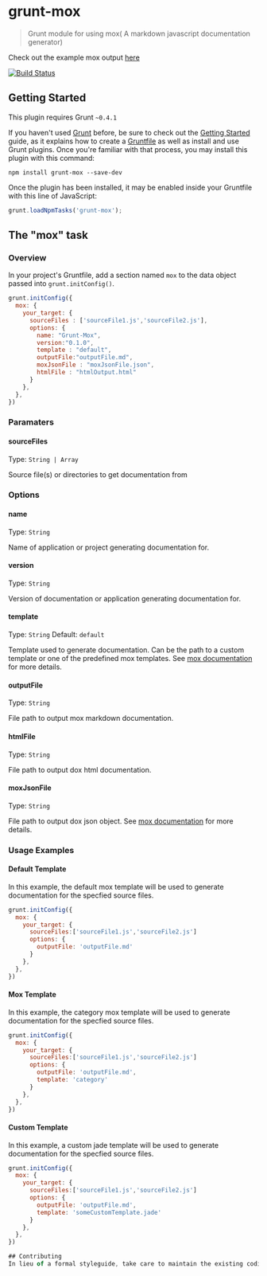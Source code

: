 # grunt-mox

> Grunt module for using mox( A markdown javascript documentation generator)

Check out the example mox output [here](https://github.com/tjchaplin/mox/tree/master/doc)

[![Build Status](https://travis-ci.org/tjchaplin/grunt-mox.png?branch=master)](https://travis-ci.org/tjchaplin/grunt-mox)

## Getting Started
This plugin requires Grunt `~0.4.1`

If you haven't used [Grunt](http://gruntjs.com/) before, be sure to check out the [Getting Started](http://gruntjs.com/getting-started) guide, as it explains how to create a [Gruntfile](http://gruntjs.com/sample-gruntfile) as well as install and use Grunt plugins. Once you're familiar with that process, you may install this plugin with this command:

```shell
npm install grunt-mox --save-dev
```

Once the plugin has been installed, it may be enabled inside your Gruntfile with this line of JavaScript:

```js
grunt.loadNpmTasks('grunt-mox');
```

## The "mox" task

### Overview
In your project's Gruntfile, add a section named `mox` to the data object passed into `grunt.initConfig()`.

```js
grunt.initConfig({
  mox: {
    your_target: {
      sourceFiles : ['sourceFile1.js','sourceFile2.js'],
      options: {
        name: "Grunt-Mox",
        version:"0.1.0",
        template : "default",
        outputFile:"outputFile.md",
        moxJsonFile : "moxJsonFile.json",
        htmlFile : "htmlOutput.html"
      }
    },
  },
})
```

### Paramaters

#### sourceFiles
Type: `String | Array`

Source file(s) or directories to get documentation from

### Options

#### name
Type: `String`

Name of application or project generating documentation for.

#### version
Type: `String`

Version of documentation or application generating documentation for.

#### template
Type: `String`
Default: `default`

Template used to generate documentation. Can be the path to a custom template or one of the predefined mox templates.  See [mox documentation](https://github.com/tjchaplin/mox) for more details.

#### outputFile
Type: `String`

File path to output mox markdown documentation.

#### htmlFile
Type: `String`

File path to output dox html documentation.

#### moxJsonFile
Type: `String`

File path to output dox json object. See [mox documentation](https://github.com/tjchaplin/mox) for more details.

### Usage Examples

#### Default Template
In this example, the default mox template will be used to generate documentation for the specfied source files.

```js
grunt.initConfig({
  mox: {
    your_target: {
      sourceFiles:['sourceFile1.js','sourceFile2.js']
      options: {
        outputFile: 'outputFile.md'
      }
    },
  },
})
```

#### Mox Template
In this example, the category mox template will be used to generate documentation for the specfied source files.

```js
grunt.initConfig({
  mox: {
    your_target: {
      sourceFiles:['sourceFile1.js','sourceFile2.js']
      options: {
        outputFile: 'outputFile.md',
        template: 'category'
      }
    },
  },
})
```

#### Custom Template
In this example, a custom jade template will be used to generate documentation for the specfied source files.

```js
grunt.initConfig({
  mox: {
    your_target: {
      sourceFiles:['sourceFile1.js','sourceFile2.js']
      options: {
        outputFile: 'outputFile.md',
        template: 'someCustomTemplate.jade'
      }
    },
  },
})

## Contributing
In lieu of a formal styleguide, take care to maintain the existing coding style. Add unit tests for any new or changed functionality. Lint and test your code using [Grunt](http://gruntjs.com/).
